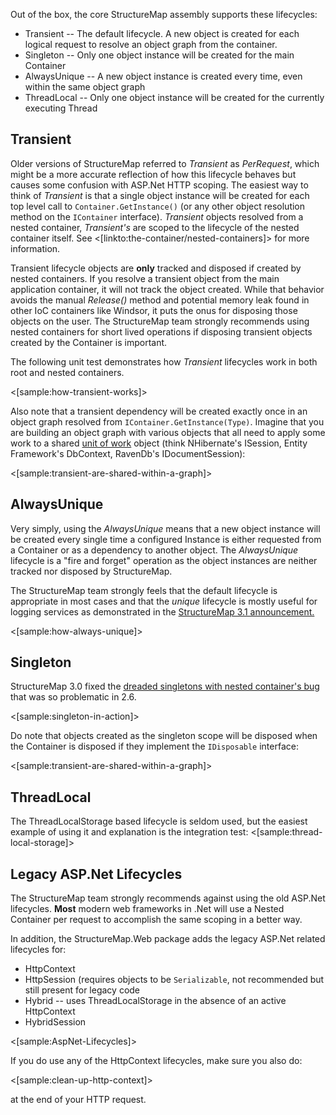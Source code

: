 <!--Title: Supported Lifecycles-->
<!--Url: supported-lifecycles-->

Out of the box, the core StructureMap assembly supports these lifecycles:

* Transient -- The default lifecycle.  A new object is created for each logical request to resolve an object graph from the container.  
* Singleton -- Only one object instance will be created for the main Container 
* AlwaysUnique -- A new object instance is created every time, even within the same object graph
* ThreadLocal -- Only one object instance will be created for the currently executing Thread


## Transient

Older versions of StructureMap referred to _Transient_ as _PerRequest_, which might be a more accurate reflection of how this lifecycle behaves but 
causes some confusion with ASP.Net HTTP scoping.  The easiest way to think of _Transient_ is that a single object instance will be created for each top level
call to `Container.GetInstance()` (or any other object resolution method on the `IContainer` interface). _Transient_ objects resolved from a nested container, _Transient's_ are scoped to the lifecycle
of the nested container itself. See <[linkto:the-container/nested-containers]> for more information.

<div class="alert alert-info" role="alert">Transient lifecycle objects are <b>only</b> tracked and disposed if created by nested containers. If you resolve a transient object from the main application container,
it will not track the object created. While that behavior avoids the manual <i>Release()</i> method and potential memory leak found in other IoC containers like Windsor, it
puts the onus for disposing those objects on the user. The StructureMap team strongly recommends using nested containers for short
lived operations if disposing transient objects created by the Container is important.</div>

The following unit test demonstrates how _Transient_ lifecycles work in both root and nested containers. 

<[sample:how-transient-works]>

Also note that a transient dependency will
be created exactly once in an object graph resolved from `IContainer.GetInstance(Type)`. Imagine that you are building an
object graph with various objects that all need to apply some work to a shared [unit of work](http://msdn.microsoft.com/en-us/magazine/dd882510.aspx) object (think NHibernate's ISession, Entity Framework's DbContext, RavenDb's IDocumentSession):

<[sample:transient-are-shared-within-a-graph]>



## AlwaysUnique

Very simply, using the _AlwaysUnique_ means that a new object instance will be created every single time a configured Instance is either requested
from a Container or as a dependency to another object. The _AlwaysUnique_ lifecycle is a "fire and forget" operation as the object instances are neither tracked nor disposed by StructureMap. 

<div class="alert alert-info" role="alert">The StructureMap team strongly feels that the default lifecycle is appropriate in most cases and that the <i>unique</i>
lifecycle is mostly useful for logging services as demonstrated in the <a href="http://jeremydmiller.com/2014/08/12/structuremap-3-1/">StructureMap 3.1 announcement.</a></div>

<[sample:how-always-unique]>

## Singleton

StructureMap 3.0 fixed the [dreaded singletons with nested container's bug](https://github.com/structuremap/structuremap/issues/3) that was so problematic in 2.6. 

<[sample:singleton-in-action]>

Do note that objects created as the singleton scope will be disposed when the Container is disposed if they
implement the `IDisposable` interface:

<[sample:transient-are-shared-within-a-graph]>

## ThreadLocal

The ThreadLocalStorage based lifecycle is seldom used, but the easiest example of using it and explanation is the integration test:
<[sample:thread-local-storage]>



## Legacy ASP.Net Lifecycles

<div class="alert alert-info" role="alert">The StructureMap team strongly recommends against using the old ASP.Net lifecycles.  <b>Most</b> modern web frameworks in .Net will use a Nested Container per request to accomplish the same scoping in a better way.</div>

<Nuget name="StructureMap.Web" />

In addition, the StructureMap.Web package adds the legacy ASP.Net related lifecycles for:

* HttpContext
* HttpSession (requires objects to be `Serializable`, not recommended but still present for legacy code
* Hybrid -- uses ThreadLocalStorage in the absence of an active HttpContext
* HybridSession

<[sample:AspNet-Lifecycles]>

If you do use any of the HttpContext lifecycles, make sure you also do:

<[sample:clean-up-http-context]> 

at the end of your HTTP request.
